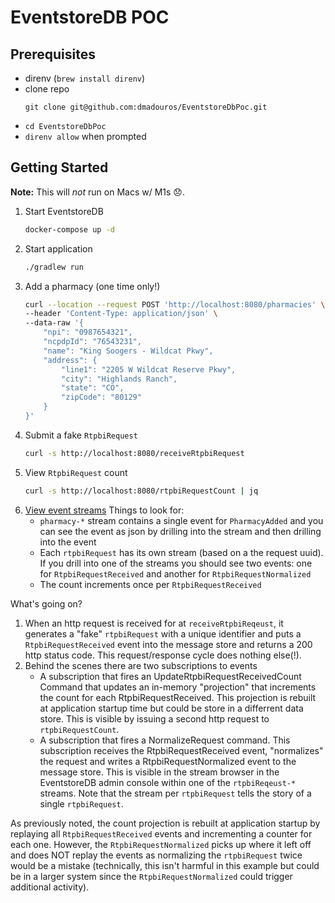 # EventstoreDB POC

## Prerequisites

- direnv (`brew install direnv`)
- clone repo
    ```
    git clone git@github.com:dmadouros/EventstoreDbPoc.git
    ```
- `cd EventstoreDbPoc`
- `direnv allow` when prompted

## Getting Started

**Note:** This will _not_ run on Macs w/ M1s 😞.

1. Start EventstoreDB
    ```bash
    docker-compose up -d
    ```
2. Start application
    ```bash
    ./gradlew run
    ```
3. Add a pharmacy (one time only!)
    ```bash
    curl --location --request POST 'http://localhost:8080/pharmacies' \
    --header 'Content-Type: application/json' \
    --data-raw '{
        "npi": "0987654321",
        "ncpdpId": "76543231",
        "name": "King Soogers - Wildcat Pkwy",
        "address": {
            "line1": "2205 W Wildcat Reserve Pkwy",
            "city": "Highlands Ranch",
            "state": "CO",
            "zipCode": "80129"
        }
    }'
    ```
4. Submit a fake `RtpbiRequest`
    ```bash
    curl -s http://localhost:8080/receiveRtpbiRequest
    ```
5. View `RtpbiRequest` count
    ```bash
    curl -s http://localhost:8080/rtpbiRequestCount | jq
    ```
6. [View event streams](http://localhost:2113/web/index.html#/streams)
    Things to look for:
    - `pharmacy-*` stream contains a single event for `PharmacyAdded` and you can see the event as json by drilling into the stream and then drilling into the event
    - Each `rtpbiRequest` has its own stream (based on a the request uuid). If you drill into one of the streams you should see two events: one for `RtpbiRequestReceived` and another for `RtpbiRequestNormalized`
    - The count increments once per `RtpbiRequestReceived`

What's going on?

1. When an http request is received for at `receiveRtpbiReqeust`, it generates a "fake" `rtpbiRequest` with a unique identifier and puts a `RtpbiRequestReceived` event into the message store and returns a 200 http status code. This request/response cycle does nothing else(!).
2. Behind the scenes there are two subscriptions to events
    - A subscription that fires an UpdateRtpbiRequestReceivedCount Command that updates an in-memory "projection" that increments the count for each RtpbiRequestReceived. This projection is rebuilt at application startup time but could be store in a differrent data store. This is visible by issuing a second http request to `rtpbiRequestCount`.
    - A subscription that fires a NormalizeRequest command. This subscription receives the RtpbiRequestReceived event, "normalizes" the request and writes a RtpbiRequestNormalized event to the message store. This is visible in the stream browser in the EventstoreDB admin console within one of the `rtpbiReqeust-*` streams. Note that the stream per `rtpbiRequest` tells the story of a single `rtpbiRequest`.

As previously noted, the count projection is rebuilt at application startup by replaying all `RtpbiRequestReceived` events and incrementing a counter for each one. However, the `RtpbiRequestNormalized` picks up where it left off and does NOT replay the events as normalizing the `rtpbiRequest` twice would be a mistake (technically, this isn't harmful in this example but could be in a larger system since the `RtpbiRequestNormalized` could trigger additional activity).
